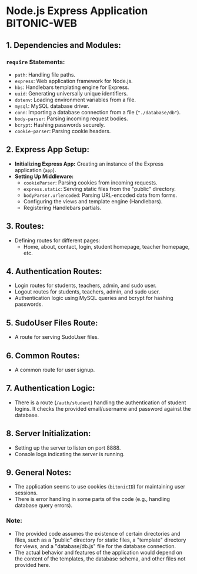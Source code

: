 # Node.js Express Application   BITONIC-WEB

## 1. Dependencies and Modules:

### `require` Statements:
- `path`: Handling file paths.
- `express`: Web application framework for Node.js.
- `hbs`: Handlebars templating engine for Express.
- `uuid`: Generating universally unique identifiers.
- `dotenv`: Loading environment variables from a file.
- `mysql`: MySQL database driver.
- `conn`: Importing a database connection from a file (`"./database/db"`).
- `body-parser`: Parsing incoming request bodies.
- `bcrypt`: Hashing passwords securely.
- `cookie-parser`: Parsing cookie headers.

## 2. Express App Setup:

- **Initializing Express App:** Creating an instance of the Express application (`app`).
- **Setting Up Middleware:**
  - `cookieParser`: Parsing cookies from incoming requests.
  - `express.static`: Serving static files from the "public" directory.
  - `bodyParser.urlencoded`: Parsing URL-encoded data from forms.
  - Configuring the views and template engine (Handlebars).
  - Registering Handlebars partials.

## 3. Routes:

- Defining routes for different pages:
  - Home, about, contact, login, student homepage, teacher homepage, etc.

## 4. Authentication Routes:

- Login routes for students, teachers, admin, and sudo user.
- Logout routes for students, teachers, admin, and sudo user.
- Authentication logic using MySQL queries and bcrypt for hashing passwords.

## 5. SudoUser Files Route:

- A route for serving SudoUser files.

## 6. Common Routes:

- A common route for user signup.

## 7. Authentication Logic:

- There is a route (`/auth/student`) handling the authentication of student logins. It checks the provided email/username and password against the database.

## 8. Server Initialization:

- Setting up the server to listen on port 8888.
- Console logs indicating the server is running.

## 9. General Notes:

- The application seems to use cookies (`bitonicID`) for maintaining user sessions.
- There is error handling in some parts of the code (e.g., handling database query errors).

### Note:

- The provided code assumes the existence of certain directories and files, such as a "public" directory for static files, a "template" directory for views, and a "database/db.js" file for the database connection.
- The actual behavior and features of the application would depend on the content of the templates, the database schema, and other files not provided here.
